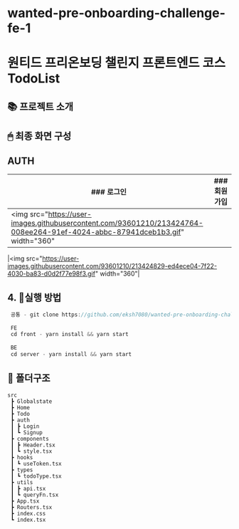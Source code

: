 # wanted-pre-onboarding-challenge-fe-1
<h1>원티드 프리온보딩 챌린지 프론트엔드 코스 TodoList</h1>

## 📚 프로젝트 소개


## 🖱 최종 화면 구성

## AUTH

| ### 로그인                             | ### 회원가입                           |
| -------------------------------------------- | ------------------------------------------------- |
|<img src="https://user-images.githubusercontent.com/93601210/213424764-008ee264-91ef-4024-abbc-87941dceb1b3.gif" width="360"|

|<img src="https://user-images.githubusercontent.com/93601210/213424829-ed4ece04-7f22-4030-ba83-d0d2f77e98f3.gif" width="360"|


## 4. 🏹실행 방법
```typescript
 공통 - git clone https://github.com/eksh7080/wanted-pre-onboarding-challenge-fe-1.git
 
 FE
 cd front - yarn install && yarn start
 
 BE
 cd server - yarn install && yarn start
```

## 📂 폴더구조
```
src
 ┣ Globalstate
 ┣ Home
 ┣ Todo
 ┣ auth
 ┃ ┣ Login
 ┃ ┗ Signup
 ┣ components
 ┃ ┣ Header.tsx
 ┃ ┗ style.tsx
 ┣ hooks
 ┃ ┗ useToken.tsx
 ┣ types
 ┃ ┗ todoType.tsx
 ┣ utils
 ┃ ┣ api.tsx
 ┃ ┗ queryFn.tsx
 ┣ App.tsx
 ┣ Routers.tsx
 ┣ index.css
 ┗ index.tsx
```


